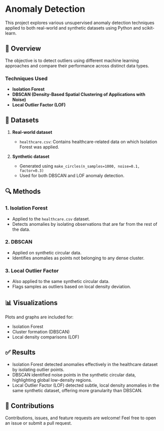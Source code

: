 # Anomaly Detection

This project explores various unsupervised anomaly detection techniques applied to both real-world and synthetic datasets using Python and scikit-learn.

## 📌 Overview

The objective is to detect outliers using different machine learning approaches and compare their performance across distinct data types.

### Techniques Used
- **Isolation Forest**
- **DBSCAN (Density-Based Spatial Clustering of Applications with Noise)**
- **Local Outlier Factor (LOF)**

## 📁 Datasets

1. **Real-world dataset**
   - `healthcare.csv`: Contains healthcare-related data on which Isolation Forest was applied.

2. **Synthetic dataset**
   - Generated using `make_circles(n_samples=1000, noise=0.1, factor=0.3)`
   - Used for both DBSCAN and LOF anomaly detection.

## 🔍 Methods

### 1. Isolation Forest
- Applied to the `healthcare.csv` dataset.
- Detects anomalies by isolating observations that are far from the rest of the data.

### 2. DBSCAN
- Applied on synthetic circular data.
- Identifies anomalies as points not belonging to any dense cluster.

### 3. Local Outlier Factor
- Also applied to the same synthetic circular data.
- Flags samples as outliers based on local density deviation.

## 📊 Visualizations
Plots and graphs are included for:
- Isolation Forest
- Cluster formation (DBSCAN)
- Local density comparisons (LOF)

## ✅ Results
- Isolation Forest detected anomalies effectively in the healthcare dataset by isolating outlier points.
- DBSCAN identified noise points in the synthetic circular data, highlighting global low-density regions.
- Local Outlier Factor (LOF) detected subtle, local density anomalies in the same synthetic dataset, offering more granularity than DBSCAN.

## 🤝 Contributions
Contributions, issues, and feature requests are welcome! Feel free to open an issue or submit a pull request.


